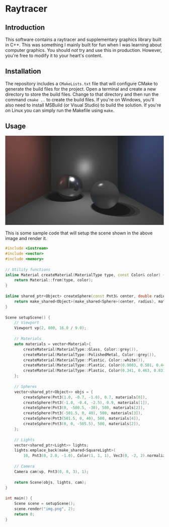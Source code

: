 # Raytracer

## Introduction

This software contains a raytracer and supplementary graphics library built in C++. This was something I mainly built for fun when I was learning about computer graphics. You should *not* try and use this in production. However, you're free to modify it to your heart's content.

## Installation
The repository includes a `CMakeLists.txt` file that will configure CMake to generate the build files for the project. Open a terminal and create a new directory to store the build files. Change to that directory and then run the command ```cmake ..``` to create the build files. If you're on Windows, you'll also need to install MSBuild (or Visual Studio) to build the solution. If you're on Linux you can simply run the Makefile using `make`.


## Usage
![App Screenshot](/images/img.png)

This is some sample code that will setup the scene shown in the above image and render it. 
```cpp
#include <iostream>
#include <vector>
#include <memory>

// Utility functions
inline Material createMaterial(MaterialType type, const Color& color) {
    return Material::from(type, color);
}

inline shared_ptr<Object> createSphere(const Pnt3& center, double radius, const Material& material) {
    return make_shared<Object>(make_shared<Sphere>(center, radius), material);
}

Scene setupScene() {
    // Viewport
    Viewport vp(2, 800, 16.0 / 9.0);

    // Materials
    auto materials = vector<Material>{
        createMaterial(MaterialType::Glass, Color::grey()),
        createMaterial(MaterialType::PolishedMetal, Color::grey()),
        createMaterial(MaterialType::Plastic, Color::white()),
        createMaterial(MaterialType::Plastic, Color(0.9803, 0.501, 0.447)),
        createMaterial(MaterialType::Plastic, Color(0.341, 0.463, 0.831)),
    };

    // Spheres
    vector<shared_ptr<Object>> objs = {
        createSphere(Pnt3(1.0, -0.7, -1.0), 0.7, materials[0]),
        createSphere(Pnt3(-1.0, -0.4, -2.5), 0.9, materials[1]),
        createSphere(Pnt3(0, -500.5, -30), 500, materials[2]),
        createSphere(Pnt3(-501.5, 0, 40), 500, materials[3]),
        createSphere(Pnt3(501.5, 0, 40), 500, materials[4]),
        createSphere(Pnt3(0, 0, -505.5), 500, materials[2]),
    };

    // Lights
    vector<shared_ptr<Light>> lights;
    lights.emplace_back(make_shared<SquareLight>(
        10, Pnt3(0, 2.0, -1.0), Color(1, 1, 1), Vec3(0, -2, 2).normalize(), 1));

    // Camera
    Camera cam(vp, Pnt3(0, 0, 3), 1);

    return Scene(objs, lights, cam);
}

int main() {
    Scene scene = setupScene();
    scene.render("img.png", 2);
    return 0;
}

```
